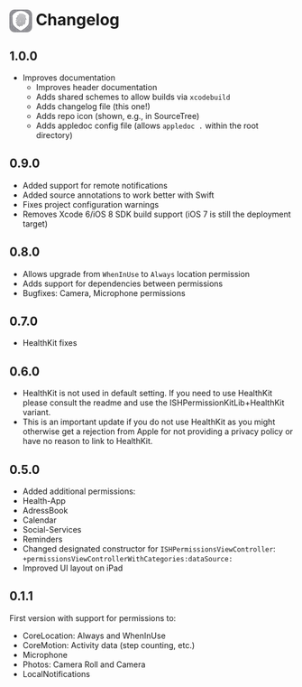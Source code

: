 # <img src="icon.png" align="center" width="40" height="40"> Changelog

## 1.0.0

* Improves documentation
  * Improves header documentation
  * Adds shared schemes to allow builds via `xcodebuild`
  * Adds changelog file (this one!)
  * Adds repo icon (shown, e.g., in SourceTree)
  * Adds appledoc config file (allows `appledoc .` within the root directory)

## 0.9.0

* Added support for remote notifications
* Added source annotations to work better with Swift
* Fixes project configuration warnings
* Removes Xcode 6/iOS 8 SDK build support (iOS 7 is still the deployment target)

## 0.8.0

* Allows upgrade from `WhenInUse` to `Always` location permission
* Adds support for dependencies between permissions
* Bugfixes: Camera, Microphone permissions

## 0.7.0

* HealthKit fixes

## 0.6.0

* HealthKit is not used in default setting. If you need to use HealthKit please consult the readme and use the ISHPermissionKitLib+HealthKit variant.
* This is an important update if you do not use HealthKit as you might otherwise get a rejection from Apple for not providing a privacy policy or have no reason to link to HealthKit. 

## 0.5.0

* Added additional permissions:
 * Health-App
 * AdressBook
 * Calendar
 * Social-Services
 * Reminders
* Changed designated constructor for `ISHPermissionsViewController`: `+permissionsViewControllerWithCategories:dataSource:`
* Improved UI layout on iPad

## 0.1.1

First version with support for permissions to:

* CoreLocation: Always and WhenInUse
* CoreMotion: Activity data (step counting, etc.)
* Microphone
* Photos: Camera Roll and Camera
* LocalNotifications
